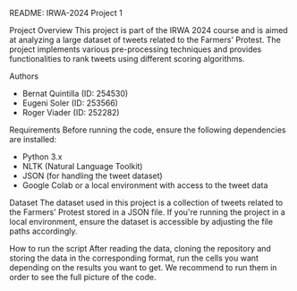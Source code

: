 README: IRWA-2024 Project 1

Project Overview
This project is part of the IRWA 2024 course and is aimed at analyzing a large dataset of tweets related to the Farmers' Protest. The project implements various pre-processing techniques and provides functionalities to rank tweets using different scoring algorithms.

Authors
- Bernat Quintilla (ID: 254530)
- Eugeni Soler (ID: 253566)
- Roger Viader (ID: 252282)

Requirements
Before running the code, ensure the following dependencies are installed:
- Python 3.x
- NLTK (Natural Language Toolkit)
- JSON (for handling the tweet dataset)
- Google Colab or a local environment with access to the tweet data

Dataset
The dataset used in this project is a collection of tweets related to the Farmers' Protest stored in a JSON file. If you're running the project in a local environment, ensure the dataset is accessible by adjusting the file paths accordingly.

How to run the script
After reading the data, cloning the repository and storing the data in the corresponding format, run the cells you want depending on the results you want to get. We recommend to run them in order to see the full picture of the code.
